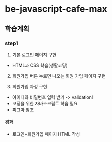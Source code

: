 # be-javascript-cafe-max

## 학습계획 
### step1
1. 기본 로그인 페이지 구현
- HTML과 CSS 학습(생활코딩)
2. 회원가입 버튼 누르면 나오는 회원 가입 페이지 구현

3. 회원가입 과정 구현
- 아이디와 비밀번호 입력 받기 -> validation!<br>
- 코딩을 위한 자바스크립트 학습 필요<br>
- 피그마 참조<br>

#### 경과
- 로그인+회원가입 페이지 HTML 작성
